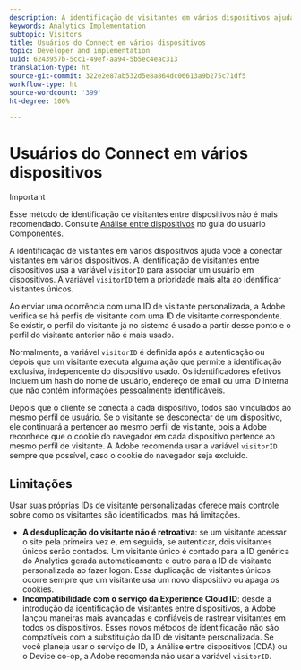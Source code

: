 ```yaml
---
description: A identificação de visitantes em vários dispositivos ajuda você a conectar visitantes em vários dispositivos. A identificação de visitantes entre dispositivos usa a variável de ID de visitante, s.visitorID, para associar um usuário em dispositivos.
keywords: Analytics Implementation
subtopic: Visitors
title: Usuários do Connect em vários dispositivos
topic: Developer and implementation
uuid: 6243957b-5cc1-49ef-aa94-5b5ec4eac313
translation-type: ht
source-git-commit: 322e2e87ab532d5e8a864dc06613a9b275c71df5
workflow-type: ht
source-wordcount: '399'
ht-degree: 100%

---
```



# Usuários do Connect em vários dispositivos

>[!IMPORTANT]
>
>Esse método de identificação de visitantes entre dispositivos não é mais recomendado. Consulte [Análise entre dispositivos](/help/components/cda/overview.md) no guia do usuário Componentes.

A identificação de visitantes em vários dispositivos ajuda você a conectar visitantes em vários dispositivos. A identificação de visitantes entre dispositivos usa a variável `visitorID` para associar um usuário em dispositivos. A variável `visitorID` tem a prioridade mais alta ao identificar visitantes únicos.

Ao enviar uma ocorrência com uma ID de visitante personalizada, a Adobe verifica se há perfis de visitante com uma ID de visitante correspondente. Se existir, o perfil do visitante já no sistema é usado a partir desse ponto e o perfil do visitante anterior não é mais usado.

Normalmente, a variável `visitorID` é definida após a autenticação ou depois que um visitante executa alguma ação que permite a identificação exclusiva, independente do dispositivo usado. Os identificadores efetivos incluem um hash do nome de usuário, endereço de email ou uma ID interna que não contém informações pessoalmente identificáveis.

Depois que o cliente se conecta a cada dispositivo, todos são vinculados ao mesmo perfil de usuário. Se o visitante se desconectar de um dispositivo, ele continuará a pertencer ao mesmo perfil de visitante, pois a Adobe reconhece que o cookie do navegador em cada dispositivo pertence ao mesmo perfil de visitante. A Adobe recomenda usar a variável `visitorID` sempre que possível, caso o cookie do navegador seja excluído.

## Limitações

Usar suas próprias IDs de visitante personalizadas oferece mais controle sobre como os visitantes são identificados, mas há limitações.

* **A desduplicação do visitante não é retroativa**: se um visitante acessar o site pela primeira vez e, em seguida, se autenticar, dois visitantes únicos serão contados. Um visitante único é contado para a ID genérica do Analytics gerada automaticamente e outro para a ID de visitante personalizada ao fazer logon. Essa duplicação de visitantes únicos ocorre sempre que um visitante usa um novo dispositivo ou apaga os cookies.
* **Incompatibilidade com o serviço da Experience Cloud ID**: desde a introdução da identificação de visitantes entre dispositivos, a Adobe lançou maneiras mais avançadas e confiáveis de rastrear visitantes em todos os dispositivos. Esses novos métodos de identificação não são compatíveis com a substituição da ID de visitante personalizada. Se você planeja usar o serviço de ID, a Análise entre dispositivos (CDA) ou o Device co-op, a Adobe recomenda não usar a variável `visitorID`.
